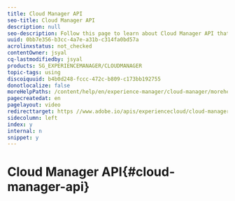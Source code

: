 ```yaml
---
title: Cloud Manager API
seo-title: Cloud Manager API
description: null
seo-description: Follow this page to learn about Cloud Manager API that enables customers to interact with the same underlying capabilities exposed through the web UI in a fully programmatic fashion.
uuid: 0bb7e356-b3cc-4a7e-a31b-c314fa0bd57a
acrolinxstatus: not_checked
contentOwner: jsyal
cq-lastmodifiedby: jsyal
products: SG_EXPERIENCEMANAGER/CLOUDMANAGER
topic-tags: using
discoiquuid: b4b0d248-fccc-472c-b809-c173bb192755
donotlocalize: false
moreHelpPaths: /content/help/en/experience-manager/cloud-manager/morehelp/using;/content/help/en/experience-manager/cloud-manager/morehelp/using
pagecreatedat: en
pagelayout: video
redirecttarget: https //www.adobe.io/apis/experiencecloud/cloud-manager/docs.html
sidecolumn: left
index: y
internal: n
snippet: y
---
```


# Cloud Manager API{#cloud-manager-api}

